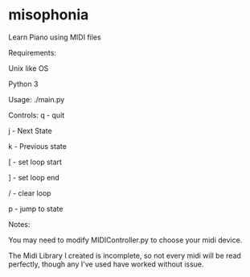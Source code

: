 # misophonia
Learn Piano using MIDI files


Requirements:

  Unix like OS
  
  Python 3
  
  
Usage: ./main.py <midifile>


Controls:
  q - quit
  
  j - Next State
  
  k - Previous state
  
  [ - set loop start
  
  ] - set loop end
  
  / - clear loop
  
  <n> p - jump to state <n>


Notes:

  You may need to modify MIDIController.py to choose your midi device.
  
  The Midi Library I created is incomplete, so not every midi will be read perfectly, though any I've used have worked without issue.
  
